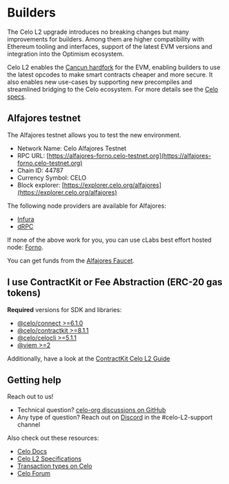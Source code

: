 # Builders

The Celo L2 upgrade introduces no breaking changes but many improvements for builders.
Among them are higher compatibility with Ethereum tooling and interfaces, support of the latest EVM versions and integration into the Optimism ecosystem.

Celo L2 enables the [Cancun hardfork](https://github.com/ethereum/execution-specs/blob/master/network-upgrades/mainnet-upgrades/cancun.md) for the EVM, enabling builders to use the latest opcodes to make smart contracts cheaper and more secure. It also enables new use-cases by supporting new precompiles and streamlined bridging to the Celo ecosystem. For more details see the [Celo specs](https://specs.celo.org/l2_migration.html#state-changes-during-the-migration).

## Alfajores testnet

The Alfajores testnet allows you to test the new environment.

- Network Name: Celo Alfajores Testnet
- RPC URL: [https://alfajores-forno.celo-testnet.org](https://alfajores-forno.celo-testnet.org)
- Chain ID: 44787
- Currency Symbol: CELO
- Block explorer: [https://explorer.celo.org/alfajores](https://explorer.celo.org/alfajores)

The following node providers are available for Alfajores:

- [Infura](https://www.infura.io/networks/celo)
- [dRPC](https://drpc.org/chainlist/celo)

If none of the above work for you, you can use cLabs best effort hosted node: [Forno](https://docs.celo.org/network/node/forno).

You can get funds from the [Alfajores Faucet](https://faucet.celo.org/alfajores).

## I use ContractKit or Fee Abstraction (ERC-20 gas tokens)

**Required** versions for SDK and libraries:

- [@celo/connect >=6.1.0](https://www.npmjs.com/package/@celo/connect)
- [@celo/contractkit >=8.1.1](https://www.npmjs.com/package/@celo/contractkit)
- [@celo/celocli >=5.1.1](https://www.npmjs.com/package/@celo/celocli)
- [@viem >=2](https://www.npmjs.com/package/viem)

Additionally, have a look at the [ContractKit Celo L2 Guide](https://docs.google.com/document/d/1F-9OtZeFOhB7SbgWyUHjOgxBwF-749URZDK0OpgtAqE/edit)
  
## Getting help

Reach out to us!

- Technical question? [celo-org discussions on GitHub](https://github.com/orgs/celo-org/discussions/categories/cel2)
- Any type of question? Reach out on [Discord](https://chat.celo.org) in the #celo-L2-support channel

Also check out these resources:
  
- [Celo Docs](../welcome.md)
- [Celo L2 Specifications](https://specs.celo.org/)
- [Transaction types on Celo](https://github.com/celo-org/txtypes)
- [Celo Forum](https://forum.celo.org/)
  